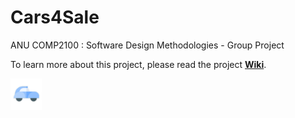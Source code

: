 # Cars4Sale
ANU COMP2100 : Software Design Methodologies - Group Project

To learn more about this project, please read the project [**Wiki**](https://github.com/Vesper-Lin/Cars4Sale/wiki).

<img src="https://github.com/Vesper-Lin/Cars4Sale/blob/master/app/src/main/ic_launcher-playstore.png" width="50" height="50">
